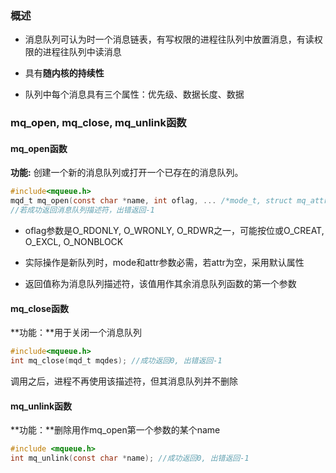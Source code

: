 ### 概述

* 消息队列可认为时一个消息链表，有写权限的进程往队列中放置消息，有读权限的进程往队列中读消息

* 具有**随内核的持续性** 

* 队列中每个消息具有三个属性：优先级、数据长度、数据



### mq_open, mq_close, mq_unlink函数

#### mq_open函数

**功能:** 创建一个新的消息队列或打开一个已存在的消息队列。

```C
#include<mqueue.h>
mqd_t mq_open(const char *name, int oflag, ... /*mode_t, struct mq_attr *);
//若成功返回消息队列描述符，出错返回-1
```

* oflag参数是O_RDONLY, O_WRONLY, O_RDWR之一，可能按位或O_CREAT, O_EXCL, O_NONBLOCK

* 实际操作是新队列时，mode和attr参数必需，若attr为空，采用默认属性

* 返回值称为消息队列描述符，该值用作其余消息队列函数的第一个参数

#### mq_close函数

**功能：**用于关闭一个消息队列

```c
#include<mqueue.h>
int mq_close(mqd_t mqdes); //成功返回0, 出错返回-1
```

调用之后，进程不再使用该描述符，但其消息队列并不删除

#### mq_unlink函数

**功能：**删除用作mq_open第一个参数的某个name

```c
#include <mqueue.h>
int mq_unlink(const char *name); //成功返回0, 出错返回-1
```





























































